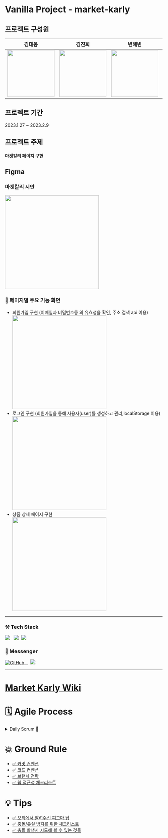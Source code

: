 # Vanilla Project - market-karly

## 프로젝트 구성원

| 김대웅                                                                                                                        | 김진희                                                                                                                       | 변혜빈                                                                                                                       | 이원준                                                                                                                  | 정보화                                                                                                                           |
| ----------------------------------------------------------------------------------------------------------------------------- | ---------------------------------------------------------------------------------------------------------------------------- | ---------------------------------------------------------------------------------------------------------------------------- | ----------------------------------------------------------------------------------------------------------------------- | -------------------------------------------------------------------------------------------------------------------------------- |
| <a href="https://github.com/CALKO9611"><img src="https://avatars.githubusercontent.com/u/89835647?s=70&v=4" width="150"/></a> | <a href="https://github.com/kyuran6"><img src="https://avatars.githubusercontent.com/u/119389578?s=70&v=4" width="150"/></a> | <a href="https://github.com/HYBEN09"><img src="https://avatars.githubusercontent.com/u/104710243?s=70&v=4" width="150"/></a> | <a href="https://github.com/copiCat0"><img src="https://avatars.githubusercontent.com/u/80018207?v=4" width="150"/></a> | <a href="https://github.com/bellaru2022"><img src="https://avatars.githubusercontent.com/u/108967196?s=70&v=4" width="150"/></a> |

## 프로젝트 기간

2023.1.27 ~ 2023.2.9

## 프로젝트 주제

#### 마켓칼리 페이지 구현

## Figma

### **마켓칼리 시안**<br/>

<img src="./client/assets/finish/피그마 전체적인 부분 시안.png" width="300"/><br/>

### 📌 페이지별 주요 기능 화면<br/>

- 회원가입 구현 (이메일과 비밀번호등 의 유효성을 확인, 주소 검색 api 이용)<br/>
  <img src="./client/assets/finish/회원가입 구현.gif" width="300"/><br/>
- 로그인 구현 (회원가입을 통해 사용자(user)를 생성하고 관리,localStorage 이용)<br/>
  <img src="./client/assets/finish/로그인 구현.gif" width="300"/><br/>
- 상품 상세 페이지 구현<br/>
  <img src="./client/assets/finish/프로덕트 리스트.gif" width="300"/><br/>

---

<h3> ⚒️ Tech Stack  </h3>
<p>
 <img src="https://img.shields.io/badge/HTML5-E34F26?style=flat-square&logo=HTML5&logoColor=white"/></a> &nbsp 
   <img src="https://img.shields.io/badge/css-1572B6?style=flat-square&logo=css3&logoColor=white"/></a>&nbsp 
  <img src="https://img.shields.io/badge/Javascript-ffb13b?style=flat-square&logo=javascript&logoColor=white"/></a>&nbsp 
</p>

<h3> 🔖 Messenger  </h3>

<p>
  <a href = "https://github.com/likelion-LAB12-VainillaProject/market-karly"><img alt="GitHub" src ="https://img.shields.io/badge/GitHub-181717.svg?&style=for-the-badge&logo=GitHub&logoColor=white"/> &nbsp 
</a> &nbsp 
  <img src="https://img.shields.io/badge/Discord-5865F2?style=flat-square&logo=discord&logoColor=white"/></a>&nbsp 
 
</p>

---

<h1 > <a href="https://github.com/likelion-LAB12-VainillaProject/market-karly/wiki">Market Karly Wiki</a> </h1>

<h1> 🗓️ Agile Process </h1>

<details> 
<summary>
Daily Scrum 🌱</summary>
<ul>
<li><a href="https://github.com/likelion-LAB12-VainillaProject/market-karly/wiki/2023.01.27-%EA%B8%88">2023.01.27.금</a></li>
<li><a href="https://github.com/likelion-LAB12-VainillaProject/market-karly/wiki/2023.01.29-%EB%8D%B0%EC%9D%BC%EB%A6%AC-%ED%9A%8C%EA%B3%A0">2023.01.29.일</a></li>

<li><a href="https://github.com/likelion-LAB12-VainillaProject/market-karly/wiki/2023.01.30-%EB%8D%B0%EC%9D%BC%EB%A6%AC-%ED%9A%8C%EA%B3%A0">2023.01.30.월</a></li>

<li><a href="https://github.com/likelion-LAB12-VainillaProject/market-karly/wiki/2023.01.31-%EB%8D%B0%EC%9D%BC%EB%A6%AC-%ED%9A%8C%EA%B3%A0">2023.01.31.화</a></li>

<li><a href="https://github.com/likelion-LAB12-VainillaProject/market-karly/wiki/2023.02.01-%EB%8D%B0%EC%9D%BC%EB%A6%AC-%ED%9A%8C%EA%B3%A0">2023.02.01.수</a></li>

<li><a href="https://github.com/likelion-LAB12-VainillaProject/market-karly/wiki/2023.02.02-%EB%8D%B0%EC%9D%BC%EB%A6%AC-%ED%9A%8C%EA%B3%A0">2023.02.02.목</a></li>

<li><a href="https://github.com/likelion-LAB12-VainillaProject/market-karly/wiki/2023.02.03-%EB%8D%B0%EC%9D%BC%EB%A6%AC-%ED%9A%8C%EA%B3%A0">2023.02.03.금</a></li>

<li><a href="https://github.com/likelion-LAB12-VainillaProject/market-karly/wiki/2023.02.04-%EB%8D%B0%EC%9D%BC%EB%A6%AC%ED%9A%8C%EA%B3%A0">2023.02.04.토</a></li>

<li><a href="https://github.com/likelion-LAB12-VainillaProject/market-karly/wiki/2023.02.05-%EB%8D%B0%EC%9D%BC%EB%A6%AC%ED%9A%8C%EA%B3%A0">2023.02.05.일</a></li>

<li><a href="https://github.com/likelion-LAB12-VainillaProject/market-karly/wiki/2023.02.06-%EB%8D%B0%EC%9D%BC%EB%A6%AC-%ED%9A%8C%EA%B3%A0">2023.02.06.월</a></li>

<li><a href="https://github.com/likelion-LAB12-VainillaProject/market-karly/wiki/2023.02.07-%EB%8D%B0%EC%9D%BC%EB%A6%AC-%ED%9A%8C%EA%B3%A0">2023.02.07.화</a></li>

<li><a href="https://github.com/likelion-LAB12-VainillaProject/market-karly/wiki/2023.02.08-%EB%A7%88%EC%A7%80%EB%A7%89-%ED%9A%8C%EA%B3%A0">2023.02.08.수</a></li>

</ul>
</details>

<h1> 💥 Ground Rule </h1>
<ul>
<li><a href="https://github.com/likelion-LAB12-VainillaProject/market-karly/wiki/%EC%BB%A4%EB%B0%8B-%EC%BB%A8%EB%B2%A4%EC%85%98-(Commit-Convention)">✅ 커밋 컨벤션</a></li>
<li><a href="https://github.com/likelion-LAB12-VainillaProject/market-karly/wiki/%EC%BD%94%EB%93%9C-%EC%BB%A8%EB%B2%A4%EC%85%98-(Code-Convention)">✅ 코드 컨벤션</a></li>
<li><a href="https://github.com/likelion-LAB12-VainillaProject/market-karly/wiki/%EB%B8%8C%EB%9E%9C%EC%B9%98-%EC%A0%84%EB%9E%B5-(Git-Flow)">✅ 브랜치 전략</a></li>
<li><a href="https://github.com/likelion-LAB12-VainillaProject/market-karly/wiki/%EC%9B%B9-%EC%A0%91%EA%B7%BC%EC%84%B1-%EC%B2%B4%ED%81%AC%EB%A6%AC%EC%8A%A4%ED%8A%B8">✅ 웹 접근성 체크리스트</a></li>
</ul>

<h1> 💡 Tips</h1>
<ul>

<li><a href ="https://github.com/likelion-LAB12-VainillaProject/market-karly/wiki/%EA%B0%84%EB%8B%A8%ED%95%9C-%ED%94%BC%EA%B7%B8%EB%A7%88-Tip">✅ 오티에서 알려주신 피그마 팁</a></li>
<li><a href ="https://github.com/likelion-LAB12-VainillaProject/market-karly/wiki/%EC%B6%A9%EB%8F%8C-%EC%9C%A0%EC%8B%A4-%EB%B0%A9%EC%A7%80%EB%A5%BC-%EC%9C%84%ED%95%9C-%EC%B2%B4%ED%81%AC%EB%A6%AC%EC%8A%A4%ED%8A%B8-,-git-flow-%EB%AA%85%EB%A0%B9%EC%96%B4-%EC%A0%95%EB%A6%AC">✅ 충돌/유실 방지를 위한 체크리스트</a></li>
<li><a href ="https://github.com/likelion-LAB12-VainillaProject/market-karly/wiki/%EC%B6%A9%EB%8F%8C-%EC%8B%9C%EC%97%90-%EC%8B%9C%EB%8F%84%ED%95%B4-%EB%B3%BC-%EC%88%98-%EC%9E%88%EB%8A%94-%EA%B2%83%EB%93%A4!">✅ 충돌 발생시 시도해 볼 수 있는 것들</a></li>
</ul>
